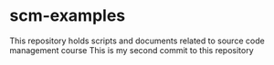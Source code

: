 # scm-examples
This repository holds scripts and documents related to source code management course
This is my second commit to this repository
